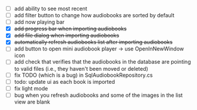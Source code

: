 - [ ] add ability to see most recent
- [ ] add filter button to change how audiobooks are sorted by default
- [ ] add now playing bar
- [x] ~~add progress bar when importing audiobooks~~
- [x] ~~add file dialog when importing audiobooks~~
- [x] ~~automatically refresh audiobooks list after importing audiobooks~~
- [ ] add button to open mini audiobook player -> use OpenInNewWindow icon <FontIcon Glyph="&#xE8A7;" />
- [ ] add check that verifies that the audiobooks in the database are pointing to valid files (i.e., they haven't been moved or deleted)
- [ ] fix TODO (which is a bug) in SqlAudiobookRepository.cs
- [ ] todo: update ui as each book is imported
- [ ] fix light mode
- [ ] bug when you refresh audiobooks and some of the images in the list view are blank